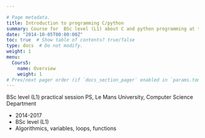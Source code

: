 ```yaml
---

# Page metadata.
title: Introduction to programming C/python
summary: Course for  BSc level (L1) about C and python programming at the Le Mans University, Computer Science Department
date: "2014-10-05T00:00:00Z"
toc: true  # Show table of contents? true/false
type: docs  # Do not modify.
weight: 1
menu:
  Cours5:
    name: Overview
    weight: 1
# Prev/next pager order (if `docs_section_pager` enabled in `params.toml`)
---
```

BSc level (L1) practical session PS, Le Mans University, Computer Science Department
  - 2014-2017  
  - BSc level (L1)
  - Algorithmics, variables, loops, functions